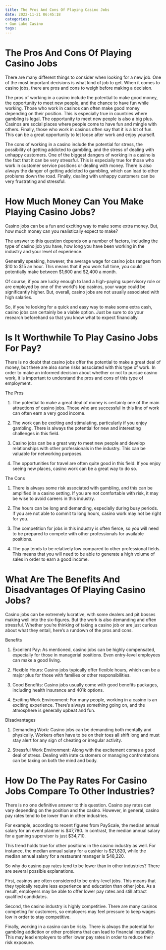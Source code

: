 ```yaml
---
title: The Pros And Cons Of Playing Casino Jobs 
date: 2022-11-21 06:45:18
categories:
- Gun Lake Casino
tags:
---
```



#  The Pros And Cons Of Playing Casino Jobs 

There are many different things to consider when looking for a new job. One of the most important decisions is what kind of job to get. When it comes to casino jobs, there are pros and cons to weigh before making a decision.

The pros of working in a casino include the potential to make good money, the opportunity to meet new people, and the chance to have fun while working. Those who work in casinos can often make good money depending on their position. This is especially true in countries where gambling is legal. The opportunity to meet new people is also a big plus. Casinos are social places where people come to have fun and mingle with others. Finally, those who work in casinos often say that it is a lot of fun. This can be a great opportunity to let loose after work and enjoy yourself.

The cons of working in a casino include the potential for stress, the possibility of getting addicted to gambling, and the stress of dealing with unhappy customers. One of the biggest dangers of working in a casino is the fact that it can be very stressful. This is especially true for those who work in customer service positions or dealing with money. There is also always the danger of getting addicted to gambling, which can lead to other problems down the road. Finally, dealing with unhappy customers can be very frustrating and stressful.

#  How Much Money Can You Make Playing Casino Jobs? 
Casino jobs can be a fun and exciting way to make some extra money. But, how much money can you realistically expect to make? 

The answer to this question depends on a number of factors, including the type of casino job you have, how long you have been working in the industry and your level of experience. 

Generally speaking, however, the average wage for casino jobs ranges from $10 to $15 an hour. This means that if you work full time, you could potentially make between $1,600 and $2,400 a month. 

Of course, if you are lucky enough to land a high-paying supervisory role or are employed by one of the world's top casinos, your wage could be significantly higher. But, overall, casino jobs are not usually associated with high salaries. 

So, if you're looking for a quick and easy way to make some extra cash, casino jobs can certainly be a viable option. Just be sure to do your research beforehand so that you know what to expect financially.

#  Is It Worthwhile To Play Casino Jobs For Pay? 

There is no doubt that casino jobs offer the potential to make a great deal of money, but there are also some risks associated with this type of work. In order to make an informed decision about whether or not to pursue casino work, it is important to understand the pros and cons of this type of employment.

The Pros

1) The potential to make a great deal of money is certainly one of the main attractions of casino jobs. Those who are successful in this line of work can often earn a very good income.

2) The work can be exciting and stimulating, particularly if you enjoy gambling. There is always the potential for new and interesting challenges in this field.

3) Casino jobs can be a great way to meet new people and develop relationships with other professionals in the industry. This can be valuable for networking purposes.

4) The opportunities for travel are often quite good in this field. If you enjoy seeing new places, casino work can be a great way to do so.

The Cons

1) There is always some risk associated with gambling, and this can be amplified in a casino setting. If you are not comfortable with risk, it may be wise to avoid careers in this industry.

2) The hours can be long and demanding, especially during busy periods. If you are not able to commit to long hours, casino work may not be right for you.

3) The competition for jobs in this industry is often fierce, so you will need to be prepared to compete with other professionals for available positions.

4) The pay tends to be relatively low compared to other professional fields. This means that you will need to be able to generate a high volume of sales in order to earn a good income.

#  What Are The Benefits And Disadvantages Of Playing Casino Jobs? 

Casino jobs can be extremely lucrative, with some dealers and pit bosses making well into the six-figures. But the work is also demanding and often stressful. Whether you’re thinking of taking a casino job or are just curious about what they entail, here’s a rundown of the pros and cons.

Benefits 

1. Excellent Pay: As mentioned, casino jobs can be highly compensated, especially for those in managerial positions. Even entry-level employees can make a good living.

2. Flexible Hours: Casino jobs typically offer flexible hours, which can be a major plus for those with families or other responsibilities.

3. Good Benefits: Casino jobs usually come with good benefits packages, including health insurance and 401k options.

4. Exciting Work Environment: For many people, working in a casino is an exciting experience. There’s always something going on, and the atmosphere is generally upbeat and fun.

Disadvantages 

1. Demanding Work: Casino jobs can be demanding both mentally and physically. Workers often have to be on their toes all shift long and must stay alert for any sign of cheating or irregular activity.


 2. Stressful Work Environment: Along with the excitement comes a good deal of stress. Dealing with irate customers or managing confrontations can be taxing on both the mind and body.

#  How Do The Pay Rates For Casino Jobs Compare To Other Industries?

There is no one definitive answer to this question. Casino pay rates can vary depending on the position and the casino. However, in general, casino pay rates tend to be lower than in other industries.

For example, according to recent figures from PayScale, the median annual salary for an event planner is $47,780. In contrast, the median annual salary for a gaming supervisor is just $34,710.

This trend holds true for other positions in the casino industry as well. For instance, the median annual salary for a cashier is $21,820, while the median annual salary for a restaurant manager is $48,220.

So why do casino pay rates tend to be lower than in other industries? There are several possible explanations.

First, casinos are often considered to be entry-level jobs. This means that they typically require less experience and education than other jobs. As a result, employers may be able to offer lower pay rates and still attract qualified candidates.

Second, the casino industry is highly competitive. There are many casinos competing for customers, so employers may feel pressure to keep wages low in order to stay competitive.

Finally, working in a casino can be risky. There is always the potential for gambling addiction or other problems that can lead to financial instability. This may lead employers to offer lower pay rates in order to reduce their risk exposure.